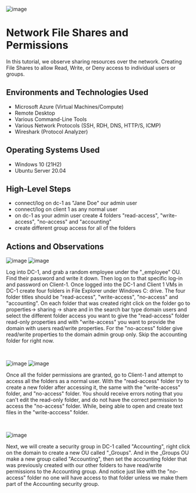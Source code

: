 
![image](https://github.com/user-attachments/assets/4af18c7d-5a55-496e-b5cb-1d8c120bde1f)



<h1>Network File Shares and Permissions </h1>
In this tutorial, we observe sharing resources over the network. Creating File Shares to allow Read, Write, or Deny access to individual users or groups.  <br />

<h2>Environments and Technologies Used</h2>

- Microsoft Azure (Virtual Machines/Compute)
- Remote Desktop
- Various Command-Line Tools
- Various Network Protocols (SSH, RDH, DNS, HTTP/S, ICMP)
- Wireshark (Protocol Analyzer)

<h2>Operating Systems Used </h2>

- Windows 10 (21H2)
- Ubuntu Server 20.04

<h2>High-Level Steps</h2>

- connect/log on dc-1 as "Jane Doe" our admin user
- connect/log on client 1 as any normal user
- on dc-1 as your admin user create 4 folders "read-access", "write-access", "no-access" and "accounting"
- create different group access for all of the folders

<h2>Actions and Observations</h2>

![image](https://github.com/user-attachments/assets/ed50af62-d732-483a-9246-0bb045177259)
![image](https://github.com/user-attachments/assets/f09aa3ab-dc91-4777-a4ee-811abb5bd41b)


<p>
Log into DC-1, and grab a random employee under the "_employee" OU. Find their password and write it down. Then log on to that specific log-in and password on Client-1. Once logged into the DC-1 and Client 1 VMs in DC-1 create four folders in File Explorer under Windows C: drive. The four folder titles should be "read-access", "write-access", "no-access" and "accounting". On each folder that was created right click on the folder go to properties-> sharing -> share and in the search bar type domain users and select the different folder access you want to give the "read-access" folder read-only properties and with "write-access" you want to provide the domain with users read/write properties. For the "no-access" folder give read/write properties to the domain admin group only. Skip the accounting folder for right now.
    
</p>
<br />

![image](https://github.com/user-attachments/assets/5242e0b4-8beb-4220-b523-3d5d83e680c1)
![image](https://github.com/user-attachments/assets/ea716ae5-1287-430f-ac3a-fa85414efcc4)




<p>
Once all the folder permissions are granted, go to Client-1 and attempt to access all the folders as a normal user. With the "read-access" folder try to create a new folder after accessing it, the same with the "write-access" folder, and "no-access" folder. You should receive errors noting that you can't edit the read-only folder, and do not have the correct permission to access the "no-access" folder. While, being able to open and create text files in the "write-acccess" folder.
</p>
<br />

![image](https://github.com/user-attachments/assets/6730aec3-98b7-4545-ba1e-315febefce52)

<p>
Next, we will create a security group in DC-1 called "Accounting", right click on the domain to create a new OU called "_Groups". And in the _Groups OU make a new group called "Accounting", then set the accounting folder that was previously created with our other folders to have read/write permissions to the Accounting group. And notice just like with the "no-access" folder no one will have access to that folder unless we make them part of the Accounting security group.
</p>
<br />
